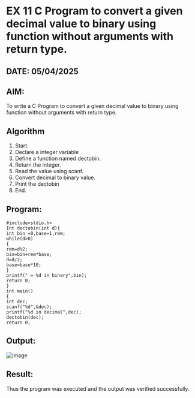 # EX 11 C Program to convert a given decimal value to binary using function without arguments with return type.
## DATE: 05/04/2025 
## AIM:
To write a C Program to convert a given decimal value to binary using function without arguments with return type.

## Algorithm
1. Start.
2. Declare a integer variable
3. Define a function named dectobin.
4. Return the integer.
5. Read the value using scanf.
6. Convert decimal to binary value.
7. Print the dectobin
8. End. 

## Program:
```
#include<stdio.h>
Int dectobin(int d){
int bin =0,base=1,rem; 
while(d>0)
{
rem=d%2; 
bin=bin+rem*base; 
d=d/2; 
base=base*10;
}
printf(" = %d in binary",bin); 
return 0;
}
int main()
{
int dec; 
scanf("%d",&dec);
printf("%d in decimal",dec); 
dectobin(dec);
return 0;
```

## Output:
![image](https://github.com/user-attachments/assets/9d0cc919-7417-45ab-bb86-a3d9a9cc2ff7)



## Result:
Thus the program was executed and the output was verified successfully.
